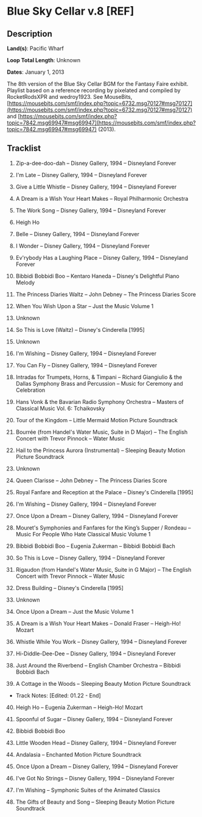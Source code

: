 # Blue Sky Cellar v.8 [REF]

## Description

**Land(s)**: Pacific Wharf

**Loop Total Length**: Unknown

**Dates**: January 1, 2013

The 8th version of the Blue Sky Cellar BGM for the Fantasy Faire exhibit. Playlist based on a reference recording by pixelated and compiled by RocketRodsXPR and wedroy1923. See MouseBits, [https://mousebits.com/smf/index.php?topic=6732.msg70127#msg70127](https://mousebits.com/smf/index.php?topic=6732.msg70127#msg70127) and [https://mousebits.com/smf/index.php?topic=7842.msg69947#msg69947](https://mousebits.com/smf/index.php?topic=7842.msg69947#msg69947) (2013).

## Tracklist

1. Zip-a-dee-doo-dah – Disney Gallery, 1994 – Disneyland Forever


2. I'm Late – Disney Gallery, 1994 – Disneyland Forever


3. Give a Little Whistle – Disney Gallery, 1994 – Disneyland Forever


4. A Dream is a Wish Your Heart Makes – Royal Philharmonic Orchestra


5. The Work Song – Disney Gallery, 1994 – Disneyland Forever


6. Heigh Ho


7. Belle – Disney Gallery, 1994 – Disneyland Forever


8. I Wonder – Disney Gallery, 1994 – Disneyland Forever


9. Ev'rybody Has a Laughing Place – Disney Gallery, 1994 – Disneyland Forever


10. Bibbidi Bobbidi Boo – Kentaro Haneda – Disney's Delightful Piano Melody


11. The Princess Diaries Waltz – John Debney – The Princess Diaries Score


12. When You Wish Upon a Star – Just the Music Volume 1


13. Unknown


14. So This is Love (Waltz) – Disney's Cinderella [1995]


15. Unknown


16. I'm Wishing – Disney Gallery, 1994 – Disneyland Forever


17. You Can Fly – Disney Gallery, 1994 – Disneyland Forever


18. Intradas for Trumpets, Horns, & Timpani – Richard Giangiulio & the Dallas Symphony Brass and Percussion – Music for Ceremony and Celebration


19. Hans Vonk & the Bavarian Radio Symphony Orchestra – Masters of Classical Music Vol. 6: Tchaikovsky


20. Tour of the Kingdom – Little Mermaid Motion Picture Soundtrack


21. Bourrée (from Handel's Water Music, Suite in D Major) – The English Concert with Trevor Pinnock – Water Music


22. Hail to the Princess Aurora (Instrumental) – Sleeping Beauty Motion Picture Soundtrack


23. Unknown


24. Queen Clarisse – John Debney – The Princess Diaries Score


25. Royal Fanfare and Reception at the Palace – Disney's Cinderella [1995]


26. I'm Wishing – Disney Gallery, 1994 – Disneyland Forever


27. Once Upon a Dream – Disney Gallery, 1994 – Disneyland Forever


28. Mouret's Symphonies and Fanfares for the King’s Supper / Rondeau – Music For People Who Hate Classical Music Volume 1


29. Bibbidi Bobbidi Boo – Eugenia Zukerman – Bibbidi Bobbidi Bach


30. So This is Love – Disney Gallery, 1994 – Disneyland Forever


31. Rigaudon (from Handel's Water Music, Suite in G Major) – The English Concert with Trevor Pinnock – Water Music


32. Dress Building – Disney's Cinderella [1995]


33. Unknown


34. Once Upon a Dream – Just the Music Volume 1


35. A Dream is a Wish Your Heart Makes – Donald Fraser – Heigh-Ho! Mozart


36. Whistle While You Work – Disney Gallery, 1994 – Disneyland Forever


37. Hi-Diddle-Dee-Dee – Disney Gallery, 1994 – Disneyland Forever


38. Just Around the Riverbend – English Chamber Orchestra – Bibbidi Bobbidi Bach


39. A Cottage in the Woods – Sleeping Beauty Motion Picture Soundtrack
- Track Notes: [Edited: 01.22 - End]

40. Heigh Ho – Eugenia Zukerman – Heigh-Ho! Mozart


41. Spoonful of Sugar – Disney Gallery, 1994 – Disneyland Forever


42. Bibbidi Bobbidi Boo


43. Little Wooden Head – Disney Gallery, 1994 – Disneyland Forever


44. Andalasia – Enchanted Motion Picture Soundtrack


45. Once Upon a Dream – Disney Gallery, 1994 – Disneyland Forever


46. I've Got No Strings – Disney Gallery, 1994 – Disneyland Forever


47. I'm Wishing – Symphonic Suites of the Animated Classics


48. The Gifts of Beauty and Song – Sleeping Beauty Motion Picture Soundtrack

